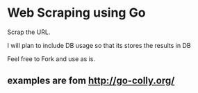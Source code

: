 # Web Scraping using Go
Scrap the URL.

I will plan to include DB usage so that its stores the results in DB

Feel free to Fork and use as is.

## examples are fom http://go-colly.org/
